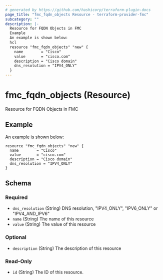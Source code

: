 ```yaml
---
# generated by https://github.com/hashicorp/terraform-plugin-docs
page_title: "fmc_fqdn_objects Resource - terraform-provider-fmc"
subcategory: ""
description: |-
  Resource for FQDN Objects in FMC
  Example
  An example is shown below:
  hcl
  resource "fmc_fqdn_objects" "new" {
    name        = "Cisco"
    value       = "cisco.com"
    description = "Cisco domain"
    dns_resolution = "IPV4_ONLY"
  }
---
```


# fmc_fqdn_objects (Resource)

Resource for FQDN Objects in FMC

## Example
An example is shown below: 
```hcl
resource "fmc_fqdn_objects" "new" {
  name        = "Cisco"
  value       = "cisco.com"
  description = "Cisco domain"
  dns_resolution = "IPV4_ONLY"
}
```



<!-- schema generated by tfplugindocs -->
## Schema

### Required

- `dns_resolution` (String) DNS resolution, "IPV4_ONLY", "IPV6_ONLY" or "IPV4_AND_IPV6"
- `name` (String) The name of this resource
- `value` (String) The value of this resource

### Optional

- `description` (String) The description of this resource

### Read-Only

- `id` (String) The ID of this resource.


